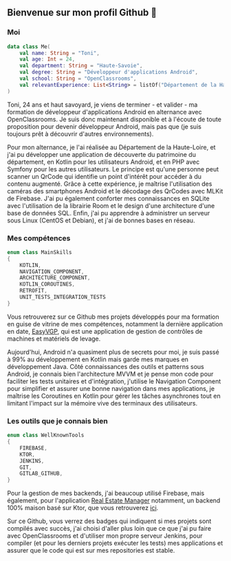 ## Bienvenue sur mon profil Github :wave:

### Moi

```Kotlin
data class Me(
    val name: String = "Toni",
    val age: Int = 24,
    val department: String = "Haute-Savoie",
    val degree: String = "Développeur d'applications Android",
    val school: String = "OpenClassrooms",
    val relevantExperience: List<String> = listOf("Département de la Haute-Loire")
)
```

Toni, 24 ans et haut savoyard, je viens de terminer - et valider - ma formation de développeur d'applications Android en alternance avec OpenClassrooms. Je suis donc maintenant disponible et à l'écoute de toute proposition pour devenir développeur Android, mais pas que (je suis toujours prêt à découvrir d'autres environnements).

Pour mon alternance, je l'ai réalisée au Département de la Haute-Loire, et j'ai pu développer une application de découverte du patrimoine du département, en Kotlin pour les utilisateurs Android, et en PHP avec Symfony pour les autres utilisateurs. Le principe est qu'une personne peut scanner un QrCode qui identifie un point d'intérêt pour accéder à du contenu augmenté. Grâce à cette expérience, je maîtrise l'utilisation des caméras des smartphones Android et le décodage des QrCodes avec MLKit de Firebase. J'ai pu également conforter mes connaissances en SQLite avec l'utilisation de la librairie Room et le design d'une architecture d'une base de données SQL.
Enfin, j'ai pu apprendre à administrer un serveur sous Linux (CentOS et Debian), et j'ai de bonnes bases en réseau.

### Mes compétences

```Kotlin
enum class MainSkills
{
    KOTLIN,
    NAVIGATION_COMPONENT,
    ARCHITECTURE_COMPONENT,
    KOTLIN_COROUTINES,
    RETROFIT,
    UNIT_TESTS_INTEGRATION_TESTS
}
```

Vous retrouverez sur ce Github mes projets développés pour ma formation en guise de vitrine de mes compétences, notamment la dernière application en date, [EasyVGP](https://github.com/skichrome/easy-vgp-oc), qui est une application de gestion de contrôles de machines et matériels de levage. 

Aujourd'hui, Android n'a quasiment plus de secrets pour moi, je suis passé à 99% au développement en Kotlin mais garde mes marques en développement Java. Côté connaissances des outils et patterns sous Android, je connais bien l'architecture MVVM et je pense mon code pour faciliter les tests unitaires et d'intégration, j'utilise le Navigation Component pour simplifier et assurer une bonne navigation dans mes applications, je maîtrise les Coroutines en Kotlin pour gérer les tâches asynchrones tout en limitant l'impact sur la mémoire vive des terminaux des utilisateurs.

### Les outils que je connais bien

```Kotlin
enum class WellKnownTools
{
    FIREBASE,
    KTOR,
    JENKINS,
    GIT,
    GITLAB_GITHUB,
}
```

Pour la gestion de mes backends, j'ai beaucoup utilisé Firebase, mais également, pour l'application [Real Estate Manager](https://github.com/skichrome/RealEstateManager) notamment, un backend 100% maison basé sur Ktor, que vous retrouverez [ici](https://github.com/skichrome/ktor-real-estate-manager).

Sur ce Github, vous verrez des badges qui indiquent si mes projets sont compilés avec succès, j'ai choisi d'aller plus loin que ce que j'ai pu faire avec OpenClassrooms et d'utiliser mon propre serveur Jenkins, pour compiler (et pour les derniers projets exécuter les tests) mes applications et assurer que le code qui est sur mes repositories est stable.
